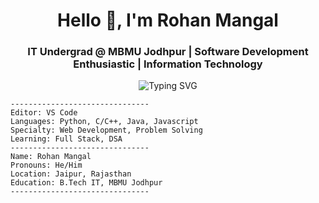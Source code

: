 <h1 align="center">Hello <span>👋</span>, I'm Rohan Mangal</h1>
<h3 align="center">IT Undergrad @ MBMU Jodhpur | Software Development Enthusiastic | Information Technology</h3>


<p align="center">
  <img src="https://readme-typing-svg.herokuapp.com?font=Fira+Code&duration=2500&pause=1000&color=00F7FF&center=true&vCenter=true&width=500&lines=Software+Development+Enthusiast" alt="Typing SVG" />
</p>


```text
-------------------------------
Editor: VS Code  
Languages: Python, C/C++, Java, Javascript 
Specialty: Web Development, Problem Solving 
Learning: Full Stack, DSA
-------------------------------
Name: Rohan Mangal 
Pronouns: He/Him  
Location: Jaipur, Rajasthan 
Education: B.Tech IT, MBMU Jodhpur   
-------------------------------
